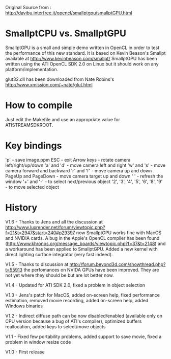 Original Source from : http://davibu.interfree.it/opencl/smallptgpu/smallptGPU.html

SmallptCPU vs. SmallptGPU
=========================

SmallptGPU is a small and simple demo written in OpenCL in order to test the
performance of this new standard. It is based on Kevin Beason's Smallpt available
at http://www.kevinbeason.com/smallpt/
SmallptGPU has been written using the ATI OpenCL SDK 2.0 on Linux but it
should work on any platform/implementation.

glut32.dll has been downloaded from Nate Robins's http://www.xmission.com/~nate/glut.html


How to compile
==============

Just edit the Makefile and use an appropriate value for ATISTREAMSDKROOT.


Key bindings
============

'p' - save image.ppm
ESC - exit
Arrow keys - rotate camera left/right/up/down
'a' and 'd' - move camera left and right
'w' and 's' - move camera forward and backward
'r' and 'f' - move camera up and down
PageUp and PageDown - move camera target up and down
' ' - refresh the window
'+' and '-' - to select next/previous object
'2', '3', '4', '5', '6', '8', '9' - to move selected object

History
=======

V1.6 - Thanks to Jens and all the discussion at http://www.luxrender.net/forum/viewtopic.php?f=21&t=2947&start=240#p29397
now SmallptGPU works fine with MacOS and NVIDIA cards. A bug in the Apple's OpenCL
compiler has been found (http://www.khronos.org/message_boards/viewtopic.php?f=37&t=2148)
and a workaround has been applied to SmallptGPU. Added a new kernel with
direct lighting surface integrator (very fast indeed).

V1.5 - Thanks to discussion at http://forum.beyond3d.com/showthread.php?t=55913
the perfomances on NVIDA GPUs have been improved. They are not yet where they should
be but are lot better now.

V1.4 - Updated for ATI SDK 2.0, fixed a problem in object selection

V1.3 - Jens's patch for MacOS, added on-screen help, fixed performance
estimation, removed movie recording, added on-screen help, added Windows binaries

V1.2 - Indirect diffuse path can be now disabled/enabled (available only
on CPU version because a bug of ATI's compiler), optimized buffers
reallocation, added keys to select/move objects

V1.1 - Fixed few portability problems, added support to save movie, fixed a
problem in window resize code

V1.0 - First release

